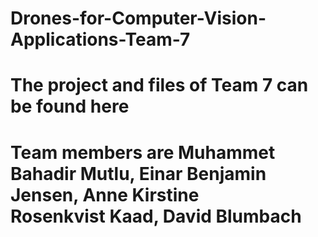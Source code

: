 # Drones-for-Computer-Vision-Applications-Team-7
# The project and files of Team 7 can be found here
# Team members are Muhammet Bahadir Mutlu, Einar Benjamin Jensen, Anne Kirstine Rosenkvist Kaad, David Blumbach
